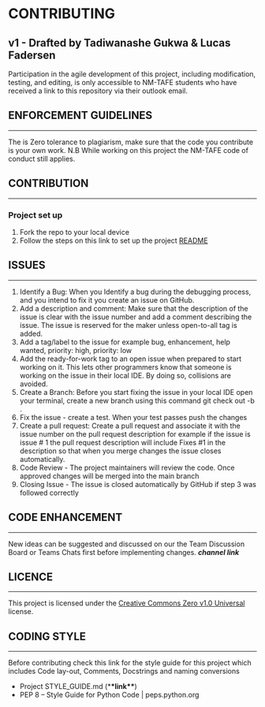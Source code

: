 # CONTRIBUTING

## v1 - Drafted by Tadiwanashe Gukwa & Lucas Fadersen

Participation in the agile development of this project, including modification, testing, and editing, is only accessible to NM-TAFE students who have received a link to this repository via their outlook email.

## ENFORCEMENT GUIDELINES

---

The is Zero tolerance to plagiarism, make sure that the code you contribute is your own work.
N.B While working on this project the NM-TAFE code of conduct still applies.

## CONTRIBUTION

---

### Project set up

1. Fork the repo to your local device
2. Follow the steps on this link to set up the project [README](README.md)


## ISSUES

---

1. Identify a Bug: When you Identify a bug during the debugging process, and you intend to fix it you create an issue on GitHub.
2. Add a description and comment: Make sure that the description of the issue is clear with the issue number and add a comment describing the issue. The issue is reserved for the maker unless open-to-all tag is added.
3. Add a tag/label to the issue for example bug, enhancement, help wanted, priority: high, priority: low
4. Add the ready-for-work tag to an open issue when prepared to start working on it. This lets other programmers know that someone is working on the issue in their local IDE. By doing so, collisions are avoided.
5. Create a Branch: Before you start fixing the issue in your local IDE open your terminal, create a new branch using this command git check out -b <issue number>.
6. Fix the issue - create a test. When your test passes push the changes
7. Create a pull request: Create a pull request and associate it with the issue number on the pull request description for example if the issue is issue # 1 the pull request description will include Fixes #1 in the description so that when you merge changes the issue closes automatically.
8. Code Review - The project maintainers will review the code. Once approved changes will be merged into the main branch
9. Closing Issue - The issue is closed automatically by GitHub if step 3 was followed correctly

## CODE ENHANCEMENT

---

New ideas can be suggested and discussed on our the Team Discussion Board or Teams Chats first before implementing changes. **_channel link_**

## LICENCE

---

This project is licensed under the [Creative Commons Zero v1.0 Universal](LICENSE) license.

## CODING STYLE

---

Before contributing check this link for the style guide for this project which includes Code lay-out, Comments, Docstrings and naming conversions

- Project STYLE_GUIDE.md (\***\*link\*\***)
- PEP 8 – Style Guide for Python Code | peps.python.org
